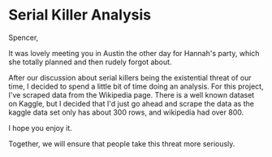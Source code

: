 # Serial Killer Analysis

Spencer, 

It was lovely meeting you in Austin the other day for Hannah's party, which she totally planned and then rudely forgot about.

After our discussion about serial killers being the existential threat of our time, I decided to spend a little bit of time doing an analysis.  For this project, I've scraped data from the Wikipedia page. There is a well known dataset on Kaggle, but I decided that I'd just go ahead and scrape the data as the kaggle data set only has about 300 rows, and wikipedia had over 800.

I hope you enjoy it.

Together, we will ensure that people take this threat more seriously.
